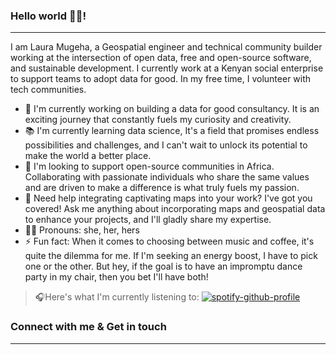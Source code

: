 ### Hello world 👋🏾!
***

I am Laura Mugeha, a Geospatial engineer and technical community builder working at the intersection of open data, free and open-source software, and sustainable development. I currently work at a Kenyan social enterprise to support teams to adopt data for good. In my free time, I volunteer with tech communities.
 
- 🔭 I'm currently working on building a data for good consultancy. It is an exciting journey that constantly fuels my curiosity and creativity.
- 📚 I'm currently learning data science, It's a field that promises endless possibilities and challenges, and I can't wait to unlock its potential to make the world a better place.
- 🤝 I'm looking to support open-source communities in Africa. Collaborating with passionate individuals who share the same values and are driven to make a difference is what truly fuels my passion.
- 💬 Need help integrating captivating maps into your work? I've got you covered! Ask me anything about incorporating maps and geospatial data to enhance your projects, and I'll gladly share my expertise.
- 👩🏾 Pronouns: she, her, hers
- ⚡ Fun fact: When it comes to choosing between music and coffee, it's quite the dilemma for me. If I'm seeking an energy boost, I have to pick one or the other. But hey, if the goal is to have an impromptu dance party in my chair, then you bet I'll have both!

>  🎧Here's what I'm currently listening to:
>   [![spotify-github-profile](https://spotify-github-profile.vercel.app/api/view?uid=0ynq1wuhtf2rlpzypf5s0ummt&cover_image=true&theme=novatorem&show_offline=false&background_color=121212&interchange=false&bar_color=53b14f&bar_color_cover=true)](https://spotify-github-profile.vercel.app/api/view?uid=0ynq1wuhtf2rlpzypf5s0ummt&redirect=true)

### Connect with me & Get in touch
***

